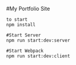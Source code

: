 #My Portfolio Site
````
to start
npm install

#Start Server
npm run start:dev:server

#Start Webpack
npm run start:dev:client


````
